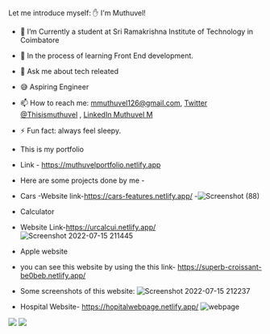 Let me introduce myself: ✋ I'm Muthuvel!

- 🔭 I’m Currently a student at Sri Ramakrishna Institute of Technology in Coimbatore
- 🌱 In the process of learning Front End development. 
- 💬 Ask me about  tech releated
- 😅 Aspiring Engineer
- 📫 How to reach me: 
mmuthuvel126@gmail.com, 
[Twitter @Thisismuthuvel](https://twitter.com/Thisismuthuvel) , 
[LinkedIn Muthuvel M](https://www.linkedin.com/in/muthuvel-m/)


- ⚡ Fun fact: always feel sleepy.
- This is my portfolio
- Link - https://muthuvelportfolio.netlify.app
- Here are some projects done by me -
- Cars
-Website link-https://cars-features.netlify.app/
-![Screenshot (88)](https://user-images.githubusercontent.com/106426051/186952100-2dc60a6b-d7a5-400d-a380-fba7b979f004.png)


- Calculator  
- Website Link-https://urcalcui.netlify.app/
 ![Screenshot 2022-07-15 211445](https://user-images.githubusercontent.com/106426051/179258801-546071b5-e801-4690-a6ae-0525d224132c.png)
- Apple website
- you can see this website by using the this link- https://superb-croissant-be0beb.netlify.app/ 
- Some screenshots of this website:
 ![Screenshot 2022-07-15 212237](https://user-images.githubusercontent.com/106426051/179259746-7492aada-1e3e-4720-8ac8-a031a4d2866b.png)
- Hospital Website- https://hopitalwebpage.netlify.app/
![webpage](https://user-images.githubusercontent.com/106426051/183296575-cf511710-3542-473a-b2c5-c40f005f344b.png)


<img src="https://github-readme-stats.vercel.app/api?username=Muthuvel-M&&show_icons=true&title_color=ffffff&icon_color=bb2acf&text_color=daf7dc&bg_color=151515">

<img src="https://github-readme-stats.vercel.app/api/top-langs/?username=Muthuvel-M&show_icons=true&theme=radical">

